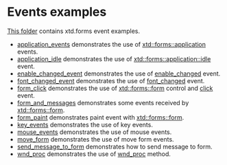 # Events examples

[This folder](.) contains xtd.forms event examples.

* [application_events](application_events/README.md) demonstrates the use of [xtd::forms::application](../../../src/xtd.forms/include/xtd/forms/application.h) events.
* [application_idle](application_idle/README.md) demonstrates the use of [xtd::forms::application::idle](../../../src/xtd.forms/include/xtd/forms/application.h) event.
* [enable_changed_event](enable_changed_event/README.md) demonstrates the use of [enable_changed](../../../src/xtd.forms/include/xtd/forms/control.h) event.
* [font_changed_event](font_changed_event/README.md) demonstrates the use of [font_changed](../../../src/xtd.forms/include/xtd/forms/control.h) event.
* [form_click](form_click/README.md) demonstrates the use of [xtd::forms::form](../../../src/xtd.forms/include/xtd/forms/form.h) control and [click](../../../src/xtd.forms/include/xtd/forms/control.h) event.
* [form_and_messages](form_and_messages/README.md) demonstrates some events received by [xtd::forms::form](../../../src/xtd.forms/include/xtd/forms/form.h).
* [form_paint](form_paint/README.md) demonstrates paint event with [xtd::forms::form](../../../src/xtd.forms/include/xtd/forms/form.h).
* [key_events](key_events/README.md) demonstrates the use of key events.
* [mouse_events](mouse_events/README.md) demonstrates the use of mouse events.
* [move_form](move_form/README.md) demonstrates the use of move form events.
* [send_message_to_form](send_message_to_form/README.md) demonstrates how to send message to form.
* [wnd_proc](wnd_proc/README.md) demonstrates the use of [wnd_proc](../../../src/xtd.forms/include/xtd/forms/control.h) method.
